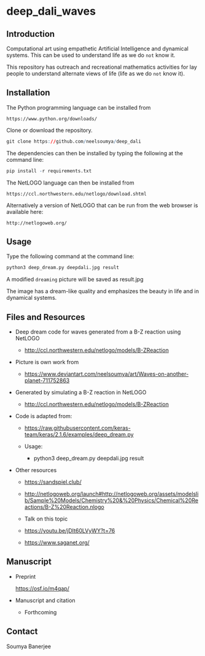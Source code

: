 # deep_dali_waves

## Introduction

Computational art using empathetic Artificial Intelligence and dynamical systems.
This can be used to understand life as we do `not` know it.

This repository has outreach and recreational mathematics activities for lay people to understand alternate views of life (life as we do `not` know it).

## Installation

The Python programming language can be installed from 

	https://www.python.org/downloads/

Clone or download the repository.

```r
git clone https://github.com/neelsoumya/deep_dali
```

The dependencies can then be installed by typing the following at the command line:

```r
pip install -r requirements.txt
```

The NetLOGO language can then be installed from

	https://ccl.northwestern.edu/netlogo/download.shtml

Alternatively a version of NetLOGO that can be run from the web browser is available here:

	http://netlogoweb.org/


## Usage


Type the following command at the command line:

```r
python3 deep_dream.py deepdali.jpg result
```

A modified `dreaming` picture will be saved as result.jpg

The image has a dream-like quality and emphasizes the beauty in life and in dynamical systems.

## Files and Resources

* Deep dream code for waves generated from a B-Z reaction using NetLOGO

	* http://ccl.northwestern.edu/netlogo/models/B-ZReaction

* Picture is own work from

	* https://www.deviantart.com/neelsoumya/art/Waves-on-another-planet-711752863

* Generated by simulating a B-Z reaction in NetLOGO

	* http://ccl.northwestern.edu/netlogo/models/B-ZReaction


* Code is adapted from:

	* https://raw.githubusercontent.com/keras-team/keras/2.1.6/examples/deep_dream.py

	* Usage:

		* python3 deep_dream.py deepdali.jpg result


* Other resources

     * https://sandspiel.club/  
     
     * http://netlogoweb.org/launch#http://netlogoweb.org/assets/modelslib/Sample%20Models/Chemistry%20&%20Physics/Chemical%20Reactions/B-Z%20Reaction.nlogo
     
     * Talk on this topic
     
     * https://youtu.be/jDIt60LVyWY?t=76

     * https://www.saganet.org/


## Manuscript

* Preprint

	https://osf.io/m4qap/
	
* Manuscript and citation

    * Forthcoming

## Contact

Soumya Banerjee



